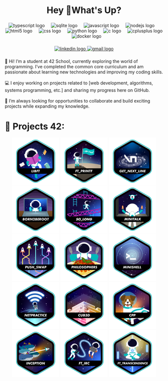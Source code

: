 <h1 align="center">Hey 👋What's Up?</h1>

###

<div align="center">
  <img src="https://skillicons.dev/icons?i=ts" height="60" alt="typescript logo"  />
  <img width="12" />
  <img src="https://cdn.jsdelivr.net/gh/devicons/devicon/icons/sqlite/sqlite-original.svg" height="60" alt="sqlite logo"  />
  <img width="12" />
  <img src="https://cdn.jsdelivr.net/gh/devicons/devicon/icons/javascript/javascript-original.svg" height="60" alt="javascript logo"  />
  <img width="12" />
  <img src="https://cdn.jsdelivr.net/gh/devicons/devicon/icons/nodejs/nodejs-original.svg" height="60" alt="nodejs logo"  />
  <img width="12" />
  <img src="https://cdn.jsdelivr.net/gh/devicons/devicon/icons/html5/html5-original.svg" height="60" alt="html5 logo"  />
  <img width="12" />
  <img src="https://cdn.jsdelivr.net/gh/devicons/devicon/icons/css3/css3-original.svg" height="60" alt="css logo"  />
  <img width="12" />
  <img src="https://skillicons.dev/icons?i=py" height="60" alt="python logo"  />
  <img width="12" />
  <img src="https://cdn.jsdelivr.net/gh/devicons/devicon/icons/c/c-original.svg" height="60" alt="c logo"  />
  <img width="12" />
  <img src="https://cdn.jsdelivr.net/gh/devicons/devicon/icons/cplusplus/cplusplus-original.svg" height="60" alt="cplusplus logo"  />
  <img width="12" />
  <img src="https://cdn.jsdelivr.net/gh/devicons/devicon/icons/docker/docker-original.svg" height="60" alt="docker logo"  />
</div>

###

<div align="center">
  <a href="https://www.linkedin.com/in/nicolas-courtois-94b169313" target="_blank">
    <img src="https://img.shields.io/static/v1?message=LinkedIn&logo=linkedin&label=&color=0077B5&logoColor=white&labelColor=&style=for-the-badge" height="25" alt="linkedin logo"  />
  </a>
  <a href="https://mail.google.com/mail/?view=cm&to=nicolascourtois3@gmail.com" target="_blank">
    <img src="https://img.shields.io/static/v1?message=Gmail&logo=gmail&label=&color=D14836&logoColor=white&labelColor=&style=for-the-badge" height="25" alt="gmail logo"  />
  </a>
</div>

###

<p align="left">👋 Hi! I’m a student at 42 School, currently exploring the world of programming. I’ve completed the common core curriculum and am passionate about learning new technologies and improving my coding skills.<br><br>💻 I enjoy working on projects related to [web development, algorithms, systems programming, etc.] and sharing my progress here on GitHub.<br><br>🚀 I’m always looking for opportunities to collaborate and build exciting projects while expanding my knowledge.</p>

###

# 📕 Projects 42:
<div align="center">

[![LIBFT](https://github.com/ncourtoi/ncourtoi/blob/main/42_badges/libfte.png)](https://github.com/ncourtoi/Libft)
[![PRINTF](https://github.com/ncourtoi/ncourtoi/blob/main/42_badges/ft_printfe.png)](https://github.com/ncourtoi/ft_printf)
[![GNL](https://github.com/ncourtoi/ncourtoi/blob/main/42_badges/get_next_linee.png)](https://github.com/ncourtoi/get_next_line)
[![B2B](https://github.com/ncourtoi/ncourtoi/blob/main/42_badges/born2beroote.png)](https://github.com/ncourtoi/Born2beroot)
[![SOLONG](https://github.com/ncourtoi/ncourtoi/blob/main/42_badges/so_longe.png)](https://github.com/ncourtoi/so_long)
[![MINITALK](https://github.com/ncourtoi/ncourtoi/blob/main/42_badges/minitalke.png)](https://github.com/ncourtoi/minitalk)
[![PUSH_SWAP](https://github.com/ncourtoi/ncourtoi/blob/main/42_badges/push_swape.png)](https://github.com/ncourtoi/push_swap)
[![PHILOSOPHERS](https://github.com/ncourtoi/ncourtoi/blob/main/42_badges/philosopherse.png)](https://github.com/ncourtoi/Philosophers)
[![MINISHELL](https://github.com/ncourtoi/ncourtoi/blob/main/42_badges/minishelle.png)](https://github.com/ncourtoi/minishell)
[![NETPRACTICE](https://github.com/ncourtoi/ncourtoi/blob/main/42_badges/netpracticee.png)](https://github.com/ncourtoi/NetPractice)
[![CUB3D](https://github.com/ncourtoi/ncourtoi/blob/main/42_badges/cub3de.png)](https://github.com/ncourtoi/Cub3d)
[![CPP](https://github.com/ncourtoi/ncourtoi/blob/main/42_badges/cppe.png)](https://github.com/ncourtoi/CPP)
[![INCEPTION](https://github.com/ncourtoi/ncourtoi/blob/main/42_badges/inceptione.png)](https://github.com/ncourtoi/Inception)
[![IRC](https://github.com/ncourtoi/ncourtoi/blob/main/42_badges/ft_irce.png)](https://github.com/ncourtoi/ft_irc)
[![TRANSCENDANCE](https://github.com/ncourtoi/ncourtoi/blob/main/42_badges/ft_transcendencee.png)](https://github.com/ncourtoi/ft_transcendence)





</div>
